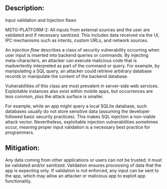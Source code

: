 ## Description:

Input validation and Injection flaws 

MSTG-PLATFORM-2: All inputs from external sources and the user are validated and if necessary sanitized. This includes data received via the UI, IPC mechanisms such as intents, custom URLs, and network sources.

An *injection flaw* describes a class of security vulnerability occurring when user input is inserted into backend queries or commands. By injecting meta-characters, an attacker can execute malicious code that is inadvertently interpreted as part of the command or query. For example, by manipulating a SQL query, an attacker could retrieve arbitrary database records or manipulate the content of the backend database.

Vulnerabilities of this class are most prevalent in server-side web services. Exploitable instances also exist within mobile apps, but occurrences are less common, plus the attack surface is smaller.

For example, while an app might query a local SQLite database, such databases usually do not store sensitive data (assuming the developer followed basic security practices). This makes SQL injection a non-viable attack vector. Nevertheless, exploitable injection vulnerabilities sometimes occur, meaning proper input validation is a necessary best practice for programmers.


## Mitigation:

Any data coming from other applications or users can not be trusted; it must be validated and/or sanitized. Validation ensures processing of data that the app is expecting only. If validation is not enforced, any input can be sent to the app, which may allow an attacker or malicious app to exploit app functionality.
